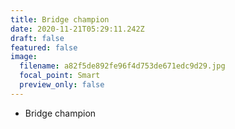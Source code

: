 ```yaml
---
title: Bridge champion
date: 2020-11-21T05:29:11.242Z
draft: false
featured: false
image:
  filename: a82f5de892fe96f4d753de671edc9d29.jpg
  focal_point: Smart
  preview_only: false
---
```

<!--StartFragment-->

* Bridge champion

<!--EndFragment-->